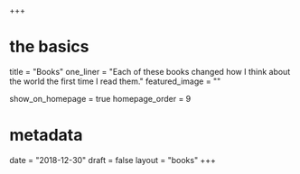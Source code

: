 +++
# the basics
title = "Books"
one_liner = "Each of these books changed how I think about the world the first time I read them."
featured_image = ""

show_on_homepage = true
homepage_order = 9

# metadata
date = "2018-12-30"
draft = false
layout = "books"
+++

